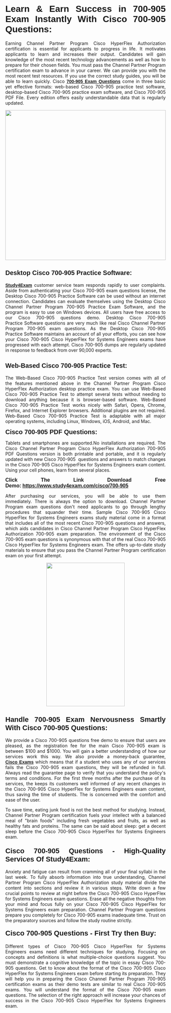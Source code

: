 <h1 style="text-align: justify;"><span style="font-family:Tahoma,Geneva,sans-serif;"><strong>Learn & Earn Success in 700-905 Exam Instantly With Cisco 700-905 Questions:</strong></span></h1>

<p style="text-align: justify;">Earning Channel Partner Program Cisco HyperFlex Authorization certification is essential for applicants to progress in life. It motivates applicants to learn and increases their output. Candidates will gain knowledge of the most recent technology advancements as well as how to prepare for their chosen fields. You must pass the Channel Partner Program certification exam to advance in your career. We can provide you with the most recent test resources. If you use the correct study guides, you will be able to learn quickly. Cisco <a href="https://www.study4exam.com/cisco/700-905" target="_blank"><span style="font-family:Tahoma,Geneva,sans-serif;"><strong>700-905 Exam Questions</strong></span></a> come in three basic yet effective formats: web-based Cisco 700-905 practice test software, desktop-based Cisco 700-905 practice exam software, and Cisco 700-905 PDF File. Every edition offers easily understandable data that is regularly updated.</p>

<p style="text-align: justify;"><a href="https://www.study4exam.com/cisco/700-905" target="_blank"><img alt="" src="https://lh3.googleusercontent.com/pw/AM-JKLVq_oPqfp0-n5zn4yqAoyjjcA2yO-jT5Cm68rj_xPcdsmakSaLzyxJ8unsRMKMdGkmOINvzyM17CwNHdrz3aK03FYcCewHDEYJs7lAvJLcrBifJ5qSpkhSIJgPhz-7dSY7ixq9ev6p4G2ds_VnujUaf=w1366-h530-no?authuser=0" style="width: 100%; height: 470px;" /></a></p>

<h2 style="text-align: justify;"><span style="font-family:Tahoma,Geneva,sans-serif;"><strong><span style="font-size:20px;">Desktop Cisco 700-905 Practice Software:</span></strong></span></h2>

<p style="text-align: justify;"><a href="https://www.study4exam.com/" target="_blank"><span style="font-family:Tahoma,Geneva,sans-serif;"><strong>Study4Exam</strong></span></a> customer service team responds rapidly to user complaints. Aside from authenticating your Cisco 700-905 exam questions license, the Desktop Cisco 700-905 Practice Software can be used without an internet connection. Candidates can evaluate themselves using the Desktop Cisco Channel Partner Program 700-905 Practice Exam Software, and the program is easy to use on Windows devices. All users have free access to our Cisco 700-905 questions demo. Desktop Cisco 700-905 Practice Software questions are very much like real Cisco Channel Partner Program 700-905 exam questions. As the Desktop Cisco 700-905 Practice Software maintains an account of all your efforts, you can see how your Cisco 700-905 Cisco HyperFlex for Systems Engineers exams have progressed with each attempt. Cisco 700-905 dumps are regularly updated in response to feedback from over 90,000 experts.</p>

<h2 style="text-align: justify;"><strong><span style="font-family:Tahoma,Geneva,sans-serif;"><span style="font-size:20px;">Web-Based Cisco 700-905 Practice Test:</span></span></strong></h2>

<p style="text-align: justify;">The Web-Based Cisco 700-905 Practice Test version comes with all of the features mentioned above in the Channel Partner Program Cisco HyperFlex Authorization desktop practice exam. You can use Web-Based Cisco 700-905 Practice Test to attempt several tests without needing to download anything because it is browser-based software. Web-Based Cisco 700-905 Practice Test works nicely with Safari, Opera, Chrome, Firefox, and Internet Explorer browsers. Additional plugins are not required. Web-Based Cisco 700-905 Practice Test is adaptable with all major operating systems, including Linux, Windows, iOS, Android, and Mac.</p>

<p style="text-align: justify;"><strong><span style="font-family:Tahoma,Geneva,sans-serif;"><span style="font-size:20px;">Cisco 700-905 PDF Questions:</span></span></strong></p>

<p style="text-align: justify;">Tablets and smartphones are supported.No installations are required. The Cisco Channel Partner Program Cisco HyperFlex Authorization 700-905 PDF Questions version is both printable and portable, and it is regularly updated with new Cisco 700-905  questions and answers to match changes in the Cisco 700-905 Cisco HyperFlex for Systems Engineers exam content. Using your cell phones, learn from several places.</p>

<p style="text-align: justify;"><strong><span style="font-size:16px;"><span style="font-family:Tahoma,Geneva,sans-serif;">Click The Link Download Free Demo:</span></span></strong> <strong><span style="font-size:16px;"><span style="font-family:Tahoma,Geneva,sans-serif;"><a href="https://www.study4exam.com/cisco/700-905" target="_blank">https://www.study4exam.com/cisco/700-905</a></span></span></strong></p>

<p style="text-align: justify;">After purchasing our services, you will be able to use them immediately. There is always the option to download. Channel Partner Program exam questions don't need applicants to go through lengthy procedures that squander their time. Sample Cisco 700-905 Cisco HyperFlex for Systems Engineers exams study material come in a format that includes all of the most recent Cisco 700-905 questions and answers, which aids candidates in Cisco Channel Partner Program Cisco HyperFlex Authorization 700-905 exam preparation. The environment of the Cisco 700-905 exam questions is synonymous with that of the real Cisco 700-905 Cisco HyperFlex for Systems Engineers exam. The offers up-to-date study materials to ensure that you pass the Channel Partner Program certification exam on your first attempt.</p>

<p style="text-align: center;"><a href="https://www.study4exam.com/cisco/700-905" target="_blank"><img alt="" src="https://lh3.googleusercontent.com/pw/AM-JKLXfNjhwPiMVy0ctVShSUYpvTBudxxEKSjIvWyQcQ4fkjC7tw4fAHzQCxVumweZ4lZywWu345GH-ksy4ecL_MjJ_HOMVvBbLXRtkP9fACCrcmZAb4vVtcna_wHGfpzNHbsqs91m4DXRGfOMJpFZl-Ci9=w650-h649-no?authuser=0" style="width: 70%; height: 450px;" /></a></p>

<h2 style="text-align: justify;"><strong><span style="font-size:22px;"><span style="font-family:Tahoma,Geneva,sans-serif;">Handle 700-905 Exam Nervousness Smartly With Cisco 700-905 Questions:</span></span></strong></h2>

<p style="text-align: justify;">We provide a Cisco 700-905 questions free demo to ensure that users are pleased, as the registration fee for the main Cisco 700-905 exam is between $100 and $1000. You will gain a better understanding of how our services work this way. We also provide a money-back guarantee, <a href="https://www.study4exam.com/cisco-exams" target="_blank"><span style="font-family:Tahoma,Geneva,sans-serif;"><strong>Cisco Exams</strong></span></a> which means that if a student who uses any of our services fails the Cisco 700-905 exam questions, they will be refunded in full. Always read the guarantee page to verify that you understand the policy's terms and conditions. For the first three months after the purchase of its services, the keeps its customers well informed of any recent changes in the Cisco 700-905 Cisco HyperFlex for Systems Engineers exam content, thus saving the time of students. The is concerned with the comfort and ease of the user.</p>

<p style="text-align: justify;">To save time, eating junk food is not the best method for studying. Instead, Channel Partner Program certification fuels your intellect with a balanced meal of "brain foods" including fresh vegetables and fruits, as well as healthy fats and proteins. The same can be said about sleep: get a decent sleep before the Cisco 700-905 Cisco HyperFlex for Systems Engineers exam.</p>

<h3 style="text-align: justify;"><span style="font-family:Tahoma,Geneva,sans-serif;"><strong><span style="font-size:22px;">Cisco 700-905 Questions - High-Quality Services Of Study4Exam:</span></strong></span></h3>

<p style="text-align: justify;">Anxiety and fatigue can result from cramming all of your final syllabi in the last week. To fully absorb information into true understanding, Channel Partner Program Cisco HyperFlex Authorization study material divide the content into sections and review it in various steps. Write down a few crucial points to review at night before the Cisco 700-905 Cisco HyperFlex for Systems Engineers exam questions. Erase all the negative thoughts from your mind and focus fully on your Cisco 700-905 Cisco HyperFlex for Systems Engineers exam preparation. Channel Partner Program questions prepare you completely for Cisco 700-905 exams inadequate time. Trust on the preparatory sources and follow the study routine strictly. </p>

<h4 style="text-align: justify;"><span style="font-family:Tahoma,Geneva,sans-serif;"><strong><span style="font-size:22px;">Cisco 700-905 Questions - First Try then Buy:</span></strong></span></h4>

<p style="text-align: justify;">Different types of Cisco 700-905 Cisco HyperFlex for Systems Engineers exams need different techniques for studying. Focusing on concepts and definitions is what multiple-choice questions suggest. You must demonstrate a cognitive knowledge of the topic in essay Cisco 700-905 questions. Get to know about the format of the Cisco 700-905 Cisco HyperFlex for Systems Engineers exam before starting its preparation. They will help you in preparing the Cisco Channel Partner Program 700-905 certification exams as their demo tests are similar to real Cisco 700-905 exams. You will understand the format of the Cisco 700-905 exam questions. The selection of the right approach will increase your chances of success in the Cisco 700-905 Cisco HyperFlex for Systems Engineers exam.</p>
